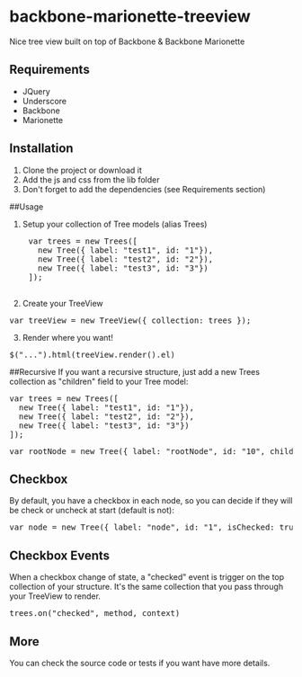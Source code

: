 backbone-marionette-treeview
============================

Nice tree view built on top of Backbone &amp; Backbone Marionette

## Requirements
   - JQuery
   - Underscore
   - Backbone
   - Marionette

## Installation
1. Clone the project or download it
2. Add the js and css from the lib folder
3. Don't forget to add the dependencies (see Requirements section)

##Usage
1. Setup your collection of Tree models (alias Trees)

  <pre>
    var trees = new Trees([
      new Tree({ label: "test1", id: "1"}), 
      new Tree({ label: "test2", id: "2"}), 
      new Tree({ label: "test3", id: "3"})
    ]);
  </pre>

2. Create your TreeView

  <pre>var treeView = new TreeView({ collection: trees });</pre>
  
3. Render where you want!

  <pre>$("...").html(treeView.render().el)</pre>
  
  
##Recursive
If you want a recursive structure, just add a new Trees collection as "children" field to your Tree model:

<pre>var trees = new Trees([
  new Tree({ label: "test1", id: "1"}), 
  new Tree({ label: "test2", id: "2"}), 
  new Tree({ label: "test3", id: "3"})
]);</pre>
  
  <pre>var rootNode = new Tree({ label: "rootNode", id: "10", children: trees });</pre>
  
## Checkbox
By default, you have a checkbox in each node, so you can decide if they will be check or uncheck at start (default is not):

<pre>var node = new Tree({ label: "node", id: "1", isChecked: true });</pre>

## Checkbox Events
When a checkbox change of state, a "checked" event is trigger on the top collection of your structure. It's the same collection that you pass through your TreeView to render.

<pre>trees.on("checked", method, context)</pre>

## More
You can check the source code or tests if you want have more details.

